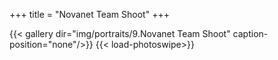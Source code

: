 +++
title = "Novanet Team Shoot"
+++

{{< gallery dir="img/portraits/9.Novanet Team Shoot" caption-position="none"/>}} {{< load-photoswipe>}}